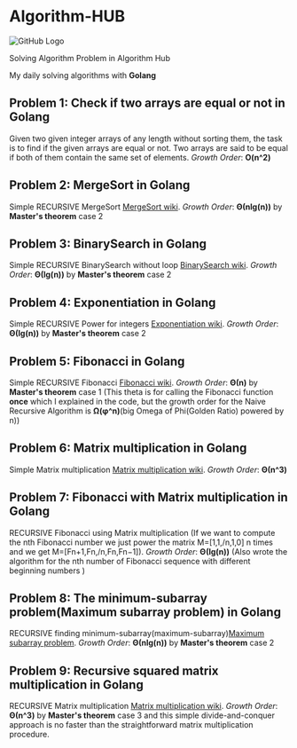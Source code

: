 # Algorithm-HUB
![GitHub Logo](https://raw.githubusercontent.com/Mhdaan/Algorithm-HUB/main/img/logo.png)

Solving Algorithm Problem in Algorithm Hub

My daily solving algorithms with **Golang**
## Problem 1: Check if two arrays are equal or not in Golang
Given two given integer arrays of any length without sorting them, the task is to find if the given arrays are equal or not. Two arrays are said to be equal if both of them contain the same set of elements. *Growth Order*: **O(n^2)**
## Problem 2: MergeSort in Golang
Simple RECURSIVE MergeSort [MergeSort wiki](https://en.wikipedia.org/wiki/Merge_sort). *Growth Order*: **Θ(nlg(n))** by **Master's theorem** case 2
## Problem 3: BinarySearch in Golang
Simple RECURSIVE BinarySearch without loop [BinarySearch wiki](https://en.wikipedia.org/wiki/Binary_search_algorithm). *Growth Order*: **Θ(lg(n))** by **Master's theorem** case 2
## Problem 4: Exponentiation in Golang
Simple RECURSIVE Power for integers [Exponentiation wiki](https://en.wikipedia.org/wiki/Exponentiation). *Growth Order*: **Θ(lg(n))** by **Master's theorem** case 2
## Problem 5: Fibonacci in Golang
Simple RECURSIVE Fibonacci [Fibonacci wiki](https://en.wikipedia.org/wiki/Fibonacci_number). *Growth Order*: **Θ(n)** by **Master's theorem** case 1 (This theta is for calling the Fibonacci function **once** which I explained in the code, but the growth order for the Naive Recursive Algorithm is **Ω(φ^n)**(big Omega of Phi(Golden Ratio) powered by n))
## Problem 6: Matrix multiplication in Golang
Simple Matrix multiplication [Matrix multiplication wiki](https://en.wikipedia.org/wiki/Matrix_multiplication). *Growth Order*: **Θ(n^3)**
## Problem 7: Fibonacci with Matrix multiplication in Golang
RECURSIVE Fibonacci using Matrix multiplication (If we want to compute the nth Fibonacci number we just power the matrix M=[1,1,/n,1,0] n times and we get 
M=[Fn+1,Fn,/n,Fn,Fn−1]). *Growth Order*: **Θ(lg(n))** (Also wrote the algorithm for the nth number of Fibonacci sequence with different beginning numbers )
## Problem 8: The minimum-subarray problem(Maximum subarray problem) in Golang
RECURSIVE finding minimum-subarray(maximum-subarray)[Maximum subarray problem](https://en.wikipedia.org/wiki/Maximum_subarray_problem). *Growth Order*: **Θ(nlg(n))** by **Master's theorem** case 2
## Problem 9: Recursive squared matrix multiplication in Golang
RECURSIVE Matrix multiplication [Matrix multiplication wiki](https://en.wikipedia.org/wiki/Matrix_multiplication). *Growth Order*: **Θ(n^3)** by **Master's theorem** case 3 and this simple divide-and-conquer approach is no faster than the straightforward matrix multiplication procedure.
